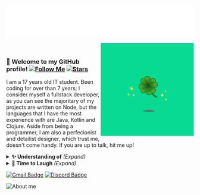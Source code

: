 ![My name](/assets/animated_logo.svg)

<a href="#" style="margin-left:20px;"><img align="right" src="/assets/lucky_clover.gif?raw=true" width="250" height="250"/></a>

### :wave: Welcome to my GitHub profile! [![Follow Me](https://img.shields.io/github/followers/phiberber?label=Follow%20me%21&&labelColor=6ada83&logoColor=white&color=0e0e1f)](https://img.shields.io/github/followers/phiberber?label=Follow%20me%21&&labelColor=6ada83&logoColor=white&color=0e0e1f) [![Stars](https://img.shields.io/github/stars/phiberber?&labelColor=6ada83&logoColor=white&color=0e0e1f)](https://img.shields.io/github/stars/phiberber?&labelColor=6ada83&logoColor=white&color=0e0e1f)

I am a 17 years old IT student. Been coding for over than 7 years; I consider myself a fullstack developer, as you can see the majoritary of my projects are written on Node, but the languages that I have the most experience with are Java, Kotlin and Clojure. Aside from being a programmer, I am also a perfecionist and detailist designer, which trust me, doesn't come handy. If you are up to talk, hit me up!

<details>

  <summary> <b> ✨ Understanding of</b> <i>(Expand)</i> </summary>
  
  &nbsp;
  
  ![Java](https://img.shields.io/badge/-Java-black?logo=java&labelColor=6ada83&logoColor=white&color=0e0e1f)
  ![Kotlin](https://img.shields.io/badge/-Kotlin-black?logo=kotlin&labelColor=6ada83&logoColor=white&color=0e0e1f)
  ![Clojure](https://img.shields.io/badge/-Clojure-black?logo=clojure&labelColor=6ada83&logoColor=white&color=0e0e1f)
  ![Rust](https://img.shields.io/badge/-Rust-black?logo=rust&labelColor=6ada83&logoColor=white&color=0e0e1f)
  ![Python](https://img.shields.io/badge/-Python-black?logo=python&labelColor=6ada83&logoColor=white&color=0e0e1f)
  ![PHP](https://img.shields.io/badge/-PHP-black?logo=php&labelColor=6ada83&logoColor=white&color=0e0e1f)
  ![C#](https://img.shields.io/badge/-CSharp-black?logo=c-sharp&labelColor=6ada83&logoColor=white&color=0e0e1f)
  ![JavaScript](https://img.shields.io/badge/-JavaScript-black?logo=javascript&labelColor=6ada83&logoColor=white&color=0e0e1f)
  ![WebAssembly](https://img.shields.io/badge/-WebAssembly-black?logo=webassembly&labelColor=6ada83&logoColor=white&color=0e0e1f)
  ![Sass](https://img.shields.io/badge/-Sass-black?logo=sass&labelColor=6ada83&logoColor=white&color=0e0e1f)
  ![TypeScript](https://img.shields.io/badge/-TypeScript-black?logo=typescript&labelColor=6ada83&logoColor=white&color=0e0e1f)
  ![Dart](https://img.shields.io/badge/-Dart-black?logo=dart&labelColor=6ada83&logoColor=white&color=0e0e1f)
  ![NodeJS](https://img.shields.io/badge/-NodeJS-black?logo=node-js&labelColor=6ada83&logoColor=white&color=0e0e1f)
  
  ![React](https://img.shields.io/badge/-React-black?labelColor=6ada83&logoColor=white&color=0e0e1f)
  ![Gatsby](https://img.shields.io/badge/-Gatsby-black?labelColor=6ada83&logoColor=white&color=0e0e1f)
  ![NextJS](https://img.shields.io/badge/-NextJS-black?labelColor=6ada83&logoColor=white&color=0e0e1f)
  ![NuxtJS](https://img.shields.io/badge/-NuxtJS-black?labelColor=6ada83&logoColor=white&color=0e0e1f)
  ![Vue](https://img.shields.io/badge/-Vue-black?labelColor=6ada83&logoColor=white&color=0e0e1f)
  
  ![GraphQL](https://img.shields.io/badge/-GraphQL-black?labelColor=6ada83&logoColor=white&color=0e0e1f)
  ![MySQL](https://img.shields.io/badge/-MySQL-black?labelColor=6ada83&logoColor=white&color=0e0e1f)
  ![MongoDB](https://img.shields.io/badge/-MongoDB-black?labelColor=6ada83&logoColor=white&color=0e0e1f)

  ![After](https://img.shields.io/badge/-AfterEffects-black?labelColor=6ada83&logoColor=white&color=0e0e1f)
  ![Illustrator](https://img.shields.io/badge/-Illustrator-black?labelColor=6ada83&logoColor=white&color=0e0e1f)
  ![XD](https://img.shields.io/badge/-XD-black?labelColor=6ada83&logoColor=white&color=0e0e1f)

</details>

<details>

  <summary> <b> 🤗 Time to Laugh</b> <i>(Expand)</i> </summary>
  
  &nbsp;
  
  <img src="https://random-programming-meme.herokuapp.com/" alt="So funny" width=460/>
  
  *Fetched from a coding themed sub-reddit.*
  
</details>

[![Gmail Badge](https://img.shields.io/badge/-Gmail-c14438?style=flat-square&style=social&logo=Gmail&logoColor=white&link=mailto:phiberberian@gmail.com)](mailto:phiberberian@gmail.com)
[![Discord Badge](https://img.shields.io/badge/-Peixe-0101?style=flat-square&style=social&logo=Discord&logoColor=white&link=https://discordapp.com/users/670698504670150668/)](https://discordapp.com/users/670698504670150668/)

![About me](https://github-readme-stats.vercel.app/api?username=phiberber&show_icons=true&title_color=ffffff&bg_color=0e0e1f&hide_border=true&text_color=bababa&icon_color=62c678)
